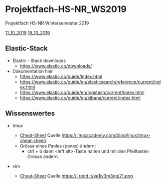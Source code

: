 # Projektfach-HS-NR_WS2019
Projektfach HS-NR Wintersemester 2019

[11_10_2019](https://github.com/AVitg/Projektfach-HS-NR_WS2019-20/blob/master/2019_10_11/Readme.md)
[18_10_2019](https://github.com/AVitg/Projektfach-HS-NR_WS2019-20/blob/master/2019_10_18/Readme.md)

## Elastic-Stack
  * Elastic - Stack downloads
    * https://www.elastic.co/downloads/ 
  * Dokumentation hier
    * https://www.elastic.co/guide/index.html
	* https://www.elastic.co/guide/en/elasticsearch/reference/current/index.html
	* https://www.elastic.co/guide/en/logstash/current/index.html
	* https://www.elastic.co/guide/en/kibana/current/index.html
	

## Wissenswertes
* tmux
  * [Cheat-Sheet](https://github.com/AVitg/Projektfach-HS-NR_WS2019-20/blob/master/Library/Linux/tmux_cheat_sheet.png) Quelle https://linuxacademy.com/blog/linux/tmux-cheat-sheet/
  * Grösse eines Panles (panes) ändern:
    * ctrl + b dann  \<left alt\>-Taste halten und mit den Pfeiltasten Grösse ändern 
  
* vim
  * [Cheat-Sheet](https://github.com/AVitg/Projektfach-HS-NR_WS2019-20/blob/master/Library/Linux/vim_cheat_sheet.png) Quelle https://i.redd.it/ve1jv3m3qqj21.png 
